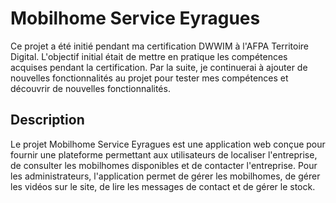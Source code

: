 # Mobilhome Service Eyragues

Ce projet a été initié pendant ma certification DWWIM à l'AFPA Territoire Digital. L'objectif initial était de mettre en pratique les compétences acquises pendant la certification.
Par la suite, je continuerai à ajouter de nouvelles fonctionnalités au projet pour tester mes compétences et découvrir de nouvelles fonctionnalités.

## Description

Le projet Mobilhome Service Eyragues est une application web conçue pour fournir une plateforme permettant aux utilisateurs de localiser l'entreprise, de consulter les mobilhomes disponibles et de contacter l'entreprise.
Pour les administrateurs, l'application permet de gérer les mobilhomes, de gérer les vidéos sur le site, de lire les messages de contact et de gérer le stock.

